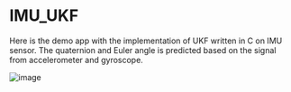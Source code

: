 # IMU_UKF


Here is the demo app with the implementation of UKF written in C on IMU sensor. The quaternion and Euler angle is predicted based on the signal from accelerometer and gyroscope.


![image](https://github.com/tehsinchen/IMU_UKF/blob/main/UKF_AGmode.gif)
